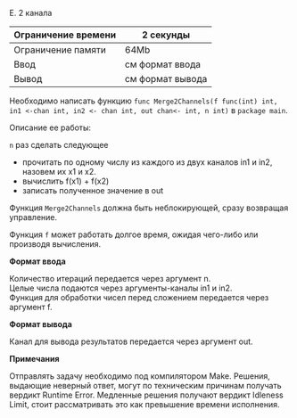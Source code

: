 E. 2 канала

Ограничение времени |	2 секунды
--------------------|----------------
Ограничение памяти  | 	64Mb
Ввод                | 	см формат ввода
Вывод               | 	см формат вывода

Необходимо написать функцию `func Merge2Channels(f func(int) int, in1 <-chan int, in2 <- chan int, out chan<- int, n int)` в `package main`.

Описание ее работы:

`n` раз сделать следующее

- прочитать по одному числу из каждого из двух каналов in1 и in2, назовем их x1 и x2.
- вычислить f(x1) + f(x2)
- записать полученное значение в out

Функция `Merge2Channels` должна быть неблокирующей, сразу возвращая управление.

Функция `f` может работать долгое время, ожидая чего-либо или производя вычисления.

**Формат ввода**

Количество итераций передается через аргумент n.  
Целые числа подаются через аргументы-каналы in1 и in2.  
Функция для обработки чисел перед сложением передается через аргумент f.

**Формат вывода**

Канал для вывода результатов передается через аргумент out.

**Примечания**

Отправлять задачу необходимо под компилятором Make. Решения, выдающие неверный ответ, могут по техническим причинам получать вердикт Runtime Error. Медленные решения получают вердикт Idleness Limit, стоит рассматривать это как превышение времени исполнения.
